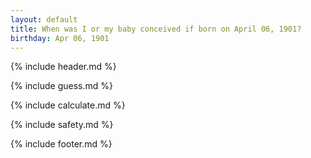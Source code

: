 ```yaml
---
layout: default
title: When was I or my baby conceived if born on April 06, 1901?
birthday: Apr 06, 1901
---
```


{% include header.md %}

{% include guess.md %}

{% include calculate.md %}

{% include safety.md %}

{% include footer.md %}



